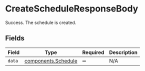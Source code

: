 # CreateScheduleResponseBody

Success. The schedule is created.


## Fields

| Field                                                      | Type                                                       | Required                                                   | Description                                                |
| ---------------------------------------------------------- | ---------------------------------------------------------- | ---------------------------------------------------------- | ---------------------------------------------------------- |
| `data`                                                     | [components.Schedule](../../models/components/schedule.md) | :heavy_minus_sign:                                         | N/A                                                        |